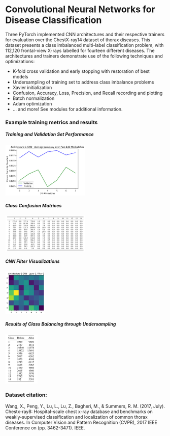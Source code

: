 # Convolutional Neural Networks for Disease Classification
Three PyTorch implemented CNN architectures and their respective trainers for 
evaluation over the ChestX-ray14 dataset of thorax diseases. This dataset presents a
class imbalanced multi-label classification problem, with 112,120 
frontal-view X-rays labelled for fourteen different diseases. The architectures
and trainers demonstrate use of the following techniques and optimizations: 

- K-fold cross validation and early stopping with restoration of best models
- Undersampling of training set to address class imbalance problems 
- Xavier initialization  
- Confusion, Accuracy, Loss, Precision, and Recall recording and plotting 
- Batch normalization
- Adam optimization
- ... and more! See modules for additional information. 


### Example training metrics and results 
##### Training and Validation Set Performance 
<img src="https://github.com/GerardMaggiolino/ChestX-ray14-CNN/blob/master/sample/accuracy.png" width="50%" height="50%">

##### Class Confusion Matrices 
<img src="https://github.com/GerardMaggiolino/ChestX-ray14-CNN/blob/master/sample/confusion.png" width="50%" height="50%">

##### CNN Filter Visualizations 
<img src="https://github.com/GerardMaggiolino/ChestX-ray14-CNN/blob/master/sample/filter.png" width="25%" height="25%">

##### Results of Class Balancing through Undersampling 
<img src="https://github.com/GerardMaggiolino/ChestX-ray14-CNN/blob/master/sample/undersampling.png" width="20%" height="20%">

### Dataset citation: 
Wang, X., Peng, Y., Lu, L., Lu, Z., Bagheri, M., & Summers, R. M. (2017, July).
Chestx-ray8: Hospital-scale chest x-ray database and benchmarks on
weakly-supervised classification and localization of common thorax diseases. In
Computer Vision and Pattern Recognition (CVPR), 2017 IEEE Conference on (pp.
3462-3471). IEEE.
